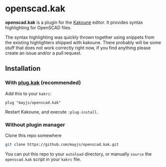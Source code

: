 # openscad.kak

**openscad.kak** is a plugin for the [Kakoune](https://github.com/mawww/kakoune) editor.
It provides syntax highlighting for OpenSCAD files.

The syntax highlighting was quickly thrown together using snippets from the existing
highlighters shipped with kakoune.
There probably will be some stuff that does not work correctly right now, if you find
anything please create an issue and/or a pull request.

## Installation
### With [plug.kak](https://github.com/andreyorst/plug.kak) (recommended)
Add this to your `kakrc`:
```kak
plug "mayjs/openscad.kak"
```
Restart Kakoune, and execute `:plug-install`.

### Without plugin manager

Clone this repo somewhere
```sh
git clone https://github.com/mayjs/openscad.kak.git
```

You can put this repo to your `autoload` directory,
or manually `source` the `openscad.kak` script in your `kakrc` file.
